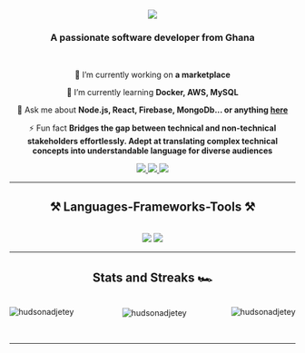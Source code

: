 
<h1 align="center">
    <img src="https://readme-typing-svg.herokuapp.com/?font=Righteous&size=35&center=true&vCenter=true&width=500&height=70&duration=4000&lines=Hi+There!+👋;+I'm+Emmanuel+Hudson!;" />
</h1>

<h3 align="center">A passionate software developer from Ghana</h3>

<br/>

<div align="center">
 
 🔭 I’m currently working on **a marketplace**
 
 🌱 I’m currently learning **Docker, AWS, MySQL**

💬 Ask me about **Node.js, React, Firebase, MongoDb... or anything [here](https://github.com/hudsonadjetey/hudsonadjetey/issues)**

⚡ Fun fact **Bridges the gap between technical and non-technical stakeholders effortlessly. Adept at translating complex technical concepts into understandable language for diverse audiences**

 </div>
 
<div align="center"> 
  <a href="mailto:adjetey545@gmail.com">
    <img src="https://img.shields.io/badge/Gmail-333333?style=for-the-badge&logo=gmail&logoColor=black" />
  </a>
  <a href="https://linkedin.com/in/hudsonadjetey" target="_blank">
    <img src="https://img.shields.io/badge/LinkedIn-0077B5?style=for-the-badge&logo=linkedin&logoColor=white" target="_blank" />
  </a>
  <a href="https://hudson-io.vercel.app" target="_blank">
     <img src="https://img.shields.io/badge/Portfolio-FF5722?style=for-the-badge&logo=todoist&logoColor=white" target="_blank" /> <!-- sqlite, safari, google-chrome are other good icon options -->
  </a>
</div>

 <hr/>
 
<h2 align="center">⚒️ Languages-Frameworks-Tools ⚒️</h2>
<br/>
<div align="center">
    <img src="https://skillicons.dev/icons?i=react,bootstrap,mui,html,css,vscode,github,figma,tailwind,git" />
    <img src="https://skillicons.dev/icons?i=nodejs,python,javascript,typescript,express,mongodb,mysql" /><br>
</div>
<hr />
<h2 align="center">Stats and Streaks 🏎️</h2>
<div align="center" style="display: flex; justify-content: space-between;">
<p><img align="left" src="https://github-readme-stats.vercel.app/api/top-langs?username=hudsonadjetey&show_icons=true&locale=en&layout=compact" alt="hudsonadjetey" /></p>
<p>&nbsp;<img align="center" src="https://github-readme-stats.vercel.app/api?username=hudsonadjetey&show_icons=true&locale=en" alt="hudsonadjetey" /></p>
<p><img align="center" src="https://github-readme-streak-stats.herokuapp.com/?user=hudsonadjetey&" alt="hudsonadjetey" /></p>
</div>

<br/>
<hr/>
